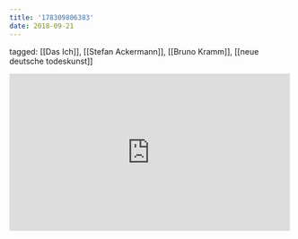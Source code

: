 ```yaml
---
title: '178309806383'
date: 2018-09-21
---
```

tagged: [[Das Ich]], [[Stefan Ackermann]], [[Bruno Kramm]], [[neue deutsche todeskunst]]
<iframe allow="accelerometer; autoplay; clipboard-write; encrypted-media; gyroscope; picture-in-picture" allowfullscreen="" frameborder="0" height="281" id="youtube_iframe" src="https://www.youtube.com/embed/7F5AOcj7rsU?feature=oembed&amp;enablejsapi=1&amp;origin=https://safe.txmblr.com&amp;wmode=opaque" width="500"></iframe>